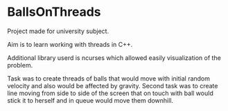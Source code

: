 # BallsOnThreads

Project made for university subject.

Aim is to learn working with threads in C++.

Additional library userd is ncurses which allowed easily visualization of the problem.

Task was to create threads of balls that would move with initial random velocity and also would be affected by gravity.
Second task was to create line moving from side to side of the screen that on touch with ball would stick it to herself
and in queue would move them downhill.
